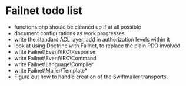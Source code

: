 # Failnet todo list

* functions.php should be cleaned up if at all possible
* document configurations as work progresses
* write the standard ACL layer, add in authorization levels within it
* look at using Doctrine with Failnet, to replace the plain PDO involved
* write Failnet\Event\IRC\Response
* write Failnet\Event\IRC\Command
* write Failnet\Language\Compiler
* write Failnet\Mailer\Template\*
* Figure out how to handle creation of the Swiftmailer transports.
